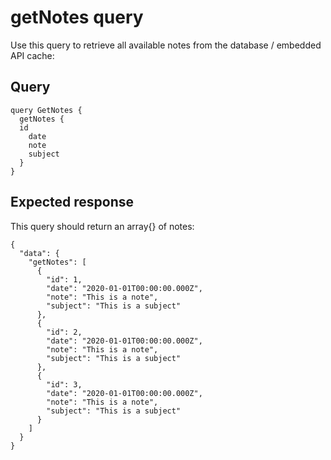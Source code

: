 # getNotes query

Use this query to retrieve all available notes from the database / embedded API cache:

## Query

```
query GetNotes {
  getNotes {
  id
    date
    note
    subject
  }
}
```

## Expected response

This query should return an array{} of notes:

```
{
  "data": {
    "getNotes": [
      {
        "id": 1,
        "date": "2020-01-01T00:00:00.000Z",
        "note": "This is a note",
        "subject": "This is a subject"
      },
      {
        "id": 2,
        "date": "2020-01-01T00:00:00.000Z",
        "note": "This is a note",
        "subject": "This is a subject"
      },
      {
        "id": 3,
        "date": "2020-01-01T00:00:00.000Z",
        "note": "This is a note",
        "subject": "This is a subject"
      }
    ]
  }
}
```